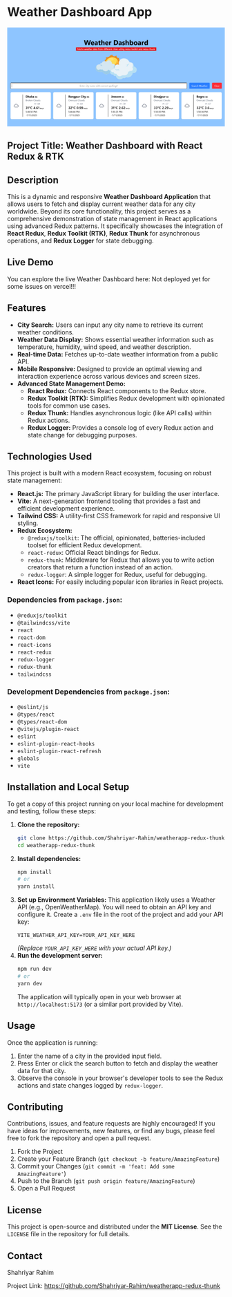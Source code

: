 # Weather Dashboard App

![App Screenshot/Banner](public\dash-banner.png)
## Project Title: Weather Dashboard with React Redux & RTK

## Description

This is a dynamic and responsive **Weather Dashboard Application** that allows users to fetch and display current weather data for any city worldwide. Beyond its core functionality, this project serves as a comprehensive demonstration of state management in React applications using advanced Redux patterns. It specifically showcases the integration of **React Redux**, **Redux Toolkit (RTK)**, **Redux Thunk** for asynchronous operations, and **Redux Logger** for state debugging.

## Live Demo

You can explore the live Weather Dashboard here: Not deployed yet for some issues on vercel!!!

## Features

* **City Search:** Users can input any city name to retrieve its current weather conditions.
* **Weather Data Display:** Shows essential weather information such as temperature, humidity, wind speed, and weather description.
* **Real-time Data:** Fetches up-to-date weather information from a public API.
* **Mobile Responsive:** Designed to provide an optimal viewing and interaction experience across various devices and screen sizes.
* **Advanced State Management Demo:**
    * **React Redux:** Connects React components to the Redux store.
    * **Redux Toolkit (RTK):** Simplifies Redux development with opinionated tools for common use cases.
    * **Redux Thunk:** Handles asynchronous logic (like API calls) within Redux actions.
    * **Redux Logger:** Provides a console log of every Redux action and state change for debugging purposes.

## Technologies Used

This project is built with a modern React ecosystem, focusing on robust state management:

* **React.js:** The primary JavaScript library for building the user interface.
* **Vite:** A next-generation frontend tooling that provides a fast and efficient development experience.
* **Tailwind CSS:** A utility-first CSS framework for rapid and responsive UI styling.
* **Redux Ecosystem:**
    * `@reduxjs/toolkit`: The official, opinionated, batteries-included toolset for efficient Redux development.
    * `react-redux`: Official React bindings for Redux.
    * `redux-thunk`: Middleware for Redux that allows you to write action creators that return a function instead of an action.
    * `redux-logger`: A simple logger for Redux, useful for debugging.
* **React Icons:** For easily including popular icon libraries in React projects.

### Dependencies from `package.json`:

* `@reduxjs/toolkit`
* `@tailwindcss/vite`
* `react`
* `react-dom`
* `react-icons`
* `react-redux`
* `redux-logger`
* `redux-thunk`
* `tailwindcss`

### Development Dependencies from `package.json`:

* `@eslint/js`
* `@types/react`
* `@types/react-dom`
* `@vitejs/plugin-react`
* `eslint`
* `eslint-plugin-react-hooks`
* `eslint-plugin-react-refresh`
* `globals`
* `vite`

## Installation and Local Setup

To get a copy of this project running on your local machine for development and testing, follow these steps:

1.  **Clone the repository:**
    ```bash
    git clone https://github.com/Shahriyar-Rahim/weatherapp-redux-thunk.git
    cd weatherapp-redux-thunk
    ```
2.  **Install dependencies:**
    ```bash
    npm install
    # or
    yarn install
    ```
3.  **Set up Environment Variables:**
    This application likely uses a Weather API (e.g., OpenWeatherMap). You will need to obtain an API key and configure it.
    Create a `.env` file in the root of the project and add your API key:
    ```
    VITE_WEATHER_API_KEY=YOUR_API_KEY_HERE
    ```
    *(Replace `YOUR_API_KEY_HERE` with your actual API key.)*
4.  **Run the development server:**
    ```bash
    npm run dev
    # or
    yarn dev
    ```
    The application will typically open in your web browser at `http://localhost:5173` (or a similar port provided by Vite).

## Usage

Once the application is running:

1.  Enter the name of a city in the provided input field.
2.  Press Enter or click the search button to fetch and display the weather data for that city.
3.  Observe the console in your browser's developer tools to see the Redux actions and state changes logged by `redux-logger`.

## Contributing

Contributions, issues, and feature requests are highly encouraged! If you have ideas for improvements, new features, or find any bugs, please feel free to fork the repository and open a pull request.

1.  Fork the Project
2.  Create your Feature Branch (`git checkout -b feature/AmazingFeature`)
3.  Commit your Changes (`git commit -m 'feat: Add some AmazingFeature'`)
4.  Push to the Branch (`git push origin feature/AmazingFeature`)
5.  Open a Pull Request

## License

This project is open-source and distributed under the **MIT License**. See the `LICENSE` file in the repository for full details.

## Contact

Shahriyar Rahim

Project Link: https://github.com/Shahriyar-Rahim/weatherapp-redux-thunk